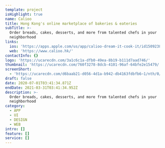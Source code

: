 ```yaml
---
template: project
isHighlight: true
name: Calioo
title: Hong Kong's online marketplace of bakeries & eateries
subTitle: >-
  Order breads, cakes, desserts, and more from talented chefs in your
  neighborhood
links:
  ios: 'https://apps.apple.com/us/app/calioo-dream-it-cook-it/id1509238021'
  web: 'https://www.calioo.hk/'
contactInfo: {}
logo: 'https://ucarecdn.com/3a1c6c1a-dfb0-49ea-8b19-b111d7aad746/'
thumbnail: 'https://ucarecdn.com/760f3278-8dcb-4101-96af-64bfe2e15479/'
screenShort:
  - 'https://ucarecdn.com/d6baab21-d056-4d1a-b942-db4163fdbfb6~1/nth/0/'
draft: false
date: 2020-07-01T03:41:34.871Z
endDate: 2021-03-31T03:41:34.952Z
description: >-
  Order breads, cakes, desserts, and more from talented chefs in your
  neighborhood
category:
  - APP
  - UI
  - DESIGN
  - WEB
intro: []
feature: []
service: []
---
```


